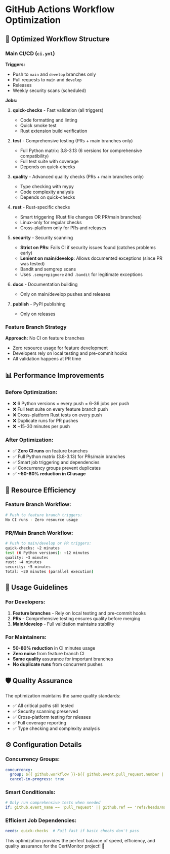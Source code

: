 # GitHub Actions Workflow Optimization

## 🚀 **Optimized Workflow Structure**

### **Main CI/CD (`ci.yml`)**
**Triggers:**
- Push to `main` and `develop` branches only
- Pull requests to `main` and `develop`
- Releases
- Weekly security scans (scheduled)

**Jobs:**
1. **quick-checks** - Fast validation (all triggers)
   - Code formatting and linting
   - Quick smoke test
   - Rust extension build verification

2. **test** - Comprehensive testing (PRs + main branches only)
   - Full Python matrix: 3.8-3.13 (6 versions for comprehensive compatibility)
   - Full test suite with coverage
   - Depends on quick-checks

3. **quality** - Advanced quality checks (PRs + main branches only)
   - Type checking with mypy
   - Code complexity analysis
   - Depends on quick-checks

4. **rust** - Rust-specific checks
   - Smart triggering (Rust file changes OR PR/main branches)
   - Linux-only for regular checks
   - Cross-platform only for PRs and releases

5. **security** - Security scanning
   - **Strict on PRs**: Fails CI if security issues found (catches problems early)
   - **Lenient on main/develop**: Allows documented exceptions (since PR was tested)
   - Bandit and semgrep scans
   - Uses `.semgrepignore` and `.bandit` for legitimate exceptions

6. **docs** - Documentation building
   - Only on main/develop pushes and releases

7. **publish** - PyPI publishing
   - Only on releases

### **Feature Branch Strategy**
**Approach:** No CI on feature branches
- Zero resource usage for feature development
- Developers rely on local testing and pre-commit hooks
- All validation happens at PR time

## 📊 **Performance Improvements**

### **Before Optimization:**
- ❌ 6 Python versions × every push = 6-36 jobs per push
- ❌ Full test suite on every feature branch push
- ❌ Cross-platform Rust tests on every push
- ❌ Duplicate runs for PR pushes
- ❌ ~15-30 minutes per push

### **After Optimization:**
- ✅ **Zero CI runs** on feature branches  
- ✅ Full Python matrix (3.8-3.13) for PRs/main branches
- ✅ Smart job triggering and dependencies
- ✅ Concurrency groups prevent duplicates
- ✅ **~50-80% reduction in CI usage**

## 🎯 **Resource Efficiency**

### **Feature Branch Workflow:**
```bash
# Push to feature branch triggers:
No CI runs - Zero resource usage
```

### **PR/Main Branch Workflow:**
```bash
# Push to main/develop or PR triggers:
quick-checks: ~2 minutes
test (6 Python versions): ~12 minutes
quality: ~3 minutes  
rust: ~4 minutes
security: ~5 minutes
Total: ~20 minutes (parallel execution)
```

## 🔧 **Usage Guidelines**

### **For Developers:**
1. **Feature branches** - Rely on local testing and pre-commit hooks
2. **PRs** - Comprehensive testing ensures quality before merging
3. **Main/develop** - Full validation maintains stability

### **For Maintainers:**
- **50-80% reduction** in CI minutes usage
- **Zero noise** from feature branch CI
- **Same quality** assurance for important branches
- **No duplicate runs** from concurrent pushes

## 🛡️ **Quality Assurance**

The optimization maintains the same quality standards:
- ✅ All critical paths still tested
- ✅ Security scanning preserved
- ✅ Cross-platform testing for releases
- ✅ Full coverage reporting
- ✅ Type checking and complexity analysis

## ⚙️ **Configuration Details**

### **Concurrency Groups:**
```yaml
concurrency:
  group: ${{ github.workflow }}-${{ github.event.pull_request.number || github.ref }}
  cancel-in-progress: true
```

### **Smart Conditionals:**
```yaml
# Only run comprehensive tests when needed
if: github.event_name == 'pull_request' || github.ref == 'refs/heads/main' || github.ref == 'refs/heads/develop'
```

### **Efficient Job Dependencies:**
```yaml
needs: quick-checks  # Fail fast if basic checks don't pass
```

This optimization provides the perfect balance of speed, efficiency, and quality assurance for the CertMonitor project! 🚀
